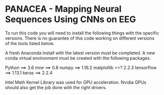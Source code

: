 # PANACEA - Mapping Neural Sequences Using CNNs on EEG

To run this code you will need to install the following things with the specific versions. There is no guarantee of this code working on different versions of the tools listed below.

A fresh Anaconda install with the latest version must be completed. A new conda virtual environment must be created with the following packages.

Python      ==> 3.6
mne         ==> 0.8
numpy       ==> 1.16.2
matplotlib  ==? 2.2.3
tensorflow  ==> 1.13.1
keras       ==> 2.2.4

Intel Math Kernel Library was used for GPU acceleration. Nvidia GPUs should also get the job done with the right drivers.
